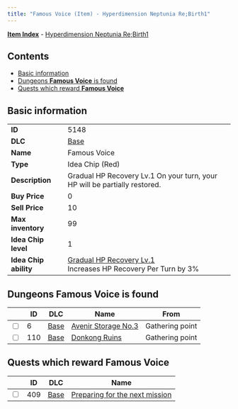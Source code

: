 ```yaml
---
title: "Famous Voice (Item) - Hyperdimension Neptunia Re;Birth1"
---
```


[**Item Index**](/neptunia/rb1/item/index.html) - [Hyperdimension Neptunia Re;Birth1](/neptunia/rb1)

## Contents

- [Basic information](#basic-information)
- [Dungeons **Famous Voice** is found](#dungeons-famous-voice-is-found)
- [Quests which reward **Famous Voice**](#quests-which-reward-famous-voice)

## Basic information

|   |   |
| -- | -- |
| **ID** | 5148 |
| **DLC** | [Base](/neptunia/rb1/dlc/1-base.html) |
| **Name** | Famous Voice |
| **Type** | Idea Chip (Red) |
| **Description** | Gradual HP Recovery Lv.1 On your turn, your HP will be partially restored. |
| **Buy Price** | 0 |
| **Sell Price** | 10 |
| **Max inventory** | 99 |
| **Idea Chip level** | 1 |
| **Idea Chip ability** | [Gradual HP Recovery Lv.1](/neptunia/rb1/avatar/1-9647-gradual-hp-recovery-lv-1.html)<br />Increases HP Recovery Per Turn by 3% |


## Dungeons **Famous Voice** is found

|    | ID | DLC | Name | From |
| -- | -- | --- | ---- | ---- |
| <input type="checkbox" id="rb1-dungeon-1-6" class="trackbox" /> | 6 | [Base](/neptunia/rb1/dlc/1-base.html) | [Avenir Storage No.3](/neptunia/rb1/dungeon/1-6-avenir-storage-no-3.html) | Gathering point |
| <input type="checkbox" id="rb1-dungeon-1-110" class="trackbox" /> | 110 | [Base](/neptunia/rb1/dlc/1-base.html) | [Donkong Ruins](/neptunia/rb1/dungeon/1-110-donkong-ruins.html) | Gathering point |


## Quests which reward **Famous Voice**

|    | ID | DLC | Name |
| -- | -- | --- | ---- |
| <input type="checkbox" id="rb1-quest-1-409" class="trackbox" /> | 409 | [Base](/neptunia/rb1/dlc/1-base.html) | [Preparing for the next mission](/neptunia/rb1/quest/1-409-preparing-for-the-next-mission.html) |
